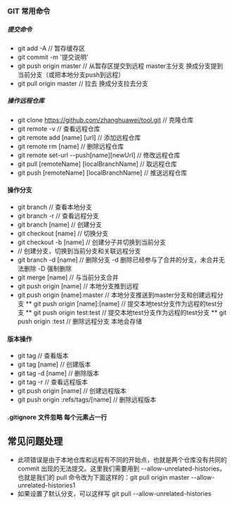 ### GIT 常用命令

##### 提交命令

* git add -A // 暂存缓存区
* git commit -m '提交说明'
* git push origin master // 从暂存区提交到远程 master主分支 换成分支提到当前分支（或把本地分支push到远程）
* git pull origin master // 拉去 换成分支拉去分支

##### 操作远程仓库

* git clone https://github.com/zhanghuawei/tool.git // 克隆仓库
* git remote -v  // 查看远程仓库
* git remote add [name] [url] // 添加远程仓库
* git remote rm [name] // 删除远程仓库
* git remote set-url --push[name][newUrl] // 修改远程仓库
* git pull [remoteName] [localBranchName] // 取远程仓库
* git push [remoteName] [localBranchName] // 推送远程仓库

#### 操作分支

* git branch // 查看本地分支
* git branch -r // 查看远程分支
* git branch [name] // 创建分支
* git checkout [name] // 切换分支
* git checkout -b [name] // 创建分子并切换到当前分支
* // 创建分支，切换到当前分支和关联远程分支
* git branch -d [name] // 删除分支 -d 删除已经参与了合并的分支，未合并无法删除 -D 强制删除 
* git merge [name] // 与当前分支合并
* git push origin [name] // 本地分支推到远程
* git push origin [name]:master // 本地分支推送到master分支和创建远程分支
** git push origin [name]:[name] // 提交本地test分支作为远程的test分支
** git push origin test:test  // 提交本地test分支作为远程的test分支
** git push origin :test // 删除远程分支 本地会存储
#### 版本操作
* git tag // 查看版本
* git tag [name] // 创建版本
* git tag -d [name] // 删除版本
* git tag -r // 查看远程版本
* git push origin [name] // 创建远程版本
* git push origin :refs/tags/[name] // 删除远程版本

#### .gitignore 文件忽略 每个元素占一行

## 常见问题处理
* 此项错误是由于本地仓库和远程有不同的开始点，也就是两个仓库没有共同的 commit 出现的无法提交。这里我们需要用到 
--allow-unrelated-histories。也就是我们的 pull 命令改为下面这样的：git pull origin master --allow-unrelated-histories1
* 如果设置了默认分支，可以这样写 git pull --allow-unrelated-histories
